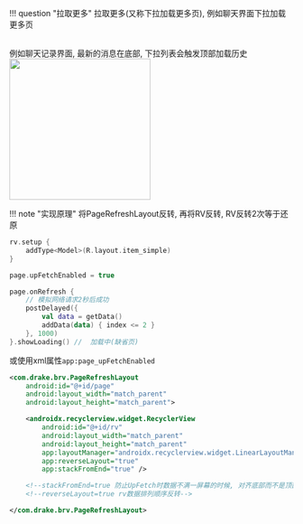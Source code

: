 !!! question "拉取更多"
    拉取更多(又称下拉加载更多页), 例如聊天界面下拉加载更多页

<br>
例如聊天记录界面, 最新的消息在底部, 下拉列表会触发顶部加载历史

<br>

<img src="https://i.loli.net/2021/08/14/J9ZEOlKGHsQygwV.gif" width="250"/>

!!! note "实现原理"
    将PageRefreshLayout反转, 再将RV反转, RV反转2次等于还原

```kotlin hl_lines="8"
rv.setup {
    addType<Model>(R.layout.item_simple)
}

page.upFetchEnabled = true

page.onRefresh {
    // 模拟网络请求2秒后成功
    postDelayed({
        val data = getData()
        addData(data) { index <= 2 }
    }, 1000)
}.showLoading() //  加载中(缺省页)
```

或使用xml属性`app:page_upFetchEnabled`

```xml
<com.drake.brv.PageRefreshLayout
    android:id="@+id/page"
    android:layout_width="match_parent"
    android:layout_height="match_parent">

    <androidx.recyclerview.widget.RecyclerView
        android:id="@+id/rv"
        android:layout_width="match_parent"
        android:layout_height="match_parent"
        app:layoutManager="androidx.recyclerview.widget.LinearLayoutManager"
        app:reverseLayout="true"
        app:stackFromEnd="true" />

    <!--stackFromEnd=true 防止UpFetch时数据不满一屏幕的时候, 对齐底部而不是顶部-->
    <!--reverseLayout=true rv数据排列顺序反转-->

</com.drake.brv.PageRefreshLayout>
```